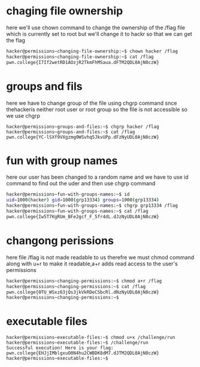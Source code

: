 # chaging file ownership 
here we'll use chown command to change the ownership of the /flag file which is currently set to root but we'll change it to hackr so that we can get the flag
```bash
hacker@permissions~changing-file-ownership:~$ chown hacker /flag
hacker@permissions~changing-file-ownership:~$ cat /flag
pwn.college{I7If2wetRD1AOzjR2TkmFhMSaua.dFTM2QDL0AjN0czW}
```

# groups and fils 
here we have to change group of the file using chgrp command snce thehackeris neither root user or root group so the file is not accessible so we use chgrp
```
hacker@permissions~groups-and-files:~$ chgrp hacker /flag
hacker@permissions~groups-and-files:~$ cat /flag
pwn.college{YC-lSXf9VXgzmg0WSvhq5JkvUPp.dFzNyUDL0AjN0czW}
```

# fun with group names 
here our user has been changed to a random name and we have to use id command to find out the uder and then use chgrp command 
```bash
hacker@permissions~fun-with-groups-names:~$ id
uid=1000(hacker) gid=1000(grp13334) groups=1000(grp13334)
hacker@permissions~fun-with-groups-names:~$ chgrp grp13334 /flag
hacker@permissions~fun-with-groups-names:~$ cat /flag
pwn.college{Iw5T7KgRUm_BFe2gcf_F_5fr4dL.dJzNyUDL0AjN0czW}
```

# changong perissions 
here file /flag is not made readable to us therefre we must chmod command along with u+r to make it readable,a+r adds read access to the user's permissions
```bash
hacker@permissions~changing-permissions:~$ chmod a+r /flag
hacker@permissions~changing-permissions:~$ cat /flag
pwn.college{0TU_WSxz63jQs3jkVkRDeCSbcRl.dNzNyUDL0AjN0czW}
hacker@permissions~changing-permissions:~$
```

# executable files
```
hacker@permissions~executable-files:~$ chmod u+x /challenge/run
hacker@permissions~executable-files:~$ /challenge/run
Successful execution! Here is your flag:
pwn.college{EHJjIMblgxuO0N4hu2CWBDK8dM7.dJTM2QDL0AjN0czW}
hacker@permissions~executable-files:~$
```

#
